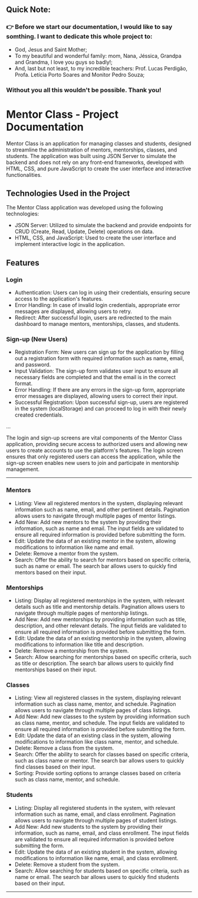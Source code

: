 ## Quick Note:
### 👉 Before we start our documentation, I would like to say somthing. I want to dedicate this whole project to:
  - God, Jesus and Saint Mother;
  - To my beautiful and wonderful family: mom, Nana, Jéssica, Grandpa and Grandma, I love you guys so badly!;
  - And, last but not least, to my incredible teachers: Prof. Lucas Perdigão, Profa. Letícia Porto Soares and Monitor Pedro Souza; 

### Without you all this wouldn't be possible. Thank you!

##

# Mentor Class - Project Documentation

Mentor Class is an application for managing classes and students, designed to streamline the administration of mentors, mentorships, classes, and students. The application was built using JSON Server to simulate the backend and does not rely on any front-end frameworks, developed with HTML, CSS, and pure JavaScript to create the user interface and interactive functionalities.

## Technologies Used in the Project
The Mentor Class application was developed using the following technologies:

- JSON Server: Utilized to simulate the backend and provide endpoints for CRUD (Create, Read, Update, Delete) operations on data.
- HTML, CSS, and JavaScript: Used to create the user interface and implement interactive logic in the application.

## Features

### Login
- Authentication: Users can log in using their credentials, ensuring secure access to the application's features.
- Error Handling: In case of invalid login credentials, appropriate error messages are displayed, allowing users to retry.
- Redirect: After successful login, users are redirected to the main dashboard to manage mentors, mentorships, classes, and students.

### Sign-up (New Users)
- Registration Form: New users can sign up for the application by filling out a registration form with required information such as name, email, and password.
- Input Validation: The sign-up form validates user input to ensure all necessary fields are completed and that the email is in the correct format.
- Error Handling: If there are any errors in the sign-up form, appropriate error messages are displayed, allowing users to correct their input.
- Successful Registration: Upon successful sign-up, users are registered in the system (localStorage) and can proceed to log in with their newly created credentials.

...

The login and sign-up screens are vital components of the Mentor Class application, providing secure access to authorized users and allowing new users to create accounts to use the platform's features. The login screen ensures that only registered users can access the application, while the sign-up screen enables new users to join and participate in mentorship management.

---

### Mentors
- Listing: View all registered mentors in the system, displaying relevant information such as name, email, and other pertinent details. Pagination allows users to navigate through multiple pages of mentor listings.
- Add New: Add new mentors to the system by providing their information, such as name and email. The input fields are validated to ensure all required information is provided before submitting the form.
- Edit: Update the data of an existing mentor in the system, allowing modifications to information like name and email.
- Delete: Remove a mentor from the system.
- Search: Offer the ability to search for mentors based on specific criteria, such as name or email. The search bar allows users to quickly find mentors based on their input.

### Mentorships
- Listing: Display all registered mentorships in the system, with relevant details such as title and mentorship details. Pagination allows users to navigate through multiple pages of mentorship listings.
- Add New: Add new mentorships by providing information such as title, description, and other relevant details. The input fields are validated to ensure all required information is provided before submitting the form.
- Edit: Update the data of an existing mentorship in the system, allowing modifications to information like title and description.
- Delete: Remove a mentorship from the system.
- Search: Allow searching for mentorships based on specific criteria, such as title or description. The search bar allows users to quickly find mentorships based on their input.

### Classes
- Listing: View all registered classes in the system, displaying relevant information such as class name, mentor, and schedule. Pagination allows users to navigate through multiple pages of class listings.
- Add New: Add new classes to the system by providing information such as class name, mentor, and schedule. The input fields are validated to ensure all required information is provided before submitting the form.
- Edit: Update the data of an existing class in the system, allowing modifications to information like class name, mentor, and schedule.
- Delete: Remove a class from the system.
- Search: Offer the ability to search for classes based on specific criteria, such as class name or mentor. The search bar allows users to quickly find classes based on their input.
- Sorting: Provide sorting options to arrange classes based on criteria such as class name, mentor, and schedule.

### Students
- Listing: Display all registered students in the system, with relevant information such as name, email, and class enrollment. Pagination allows users to navigate through multiple pages of student listings.
- Add New: Add new students to the system by providing their information, such as name, email, and class enrollment. The input fields are validated to ensure all required information is provided before submitting the form.
- Edit: Update the data of an existing student in the system, allowing modifications to information like name, email, and class enrollment.
- Delete: Remove a student from the system.
- Search: Allow searching for students based on specific criteria, such as name or email. The search bar allows users to quickly find students based on their input.

---
